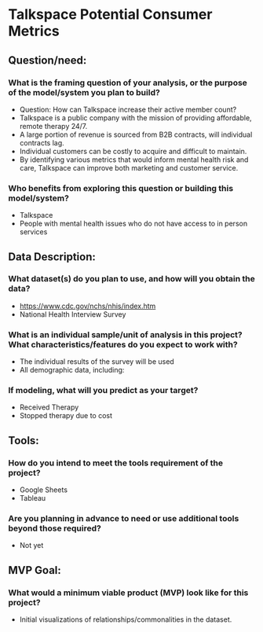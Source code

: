 # Talkspace Potential Consumer Metrics

## Question/need:
### What is the framing question of your analysis, or the purpose of the model/system you plan to build?
- Question: How can Talkspace increase their active member count?
- Talkspace is a public company with the mission of providing affordable, remote therapy 24/7.
- A large portion of revenue is sourced from B2B contracts, will individual contracts lag.
- Individual customers can be costly to acquire and difficult to maintain.
- By identifying various metrics that would inform mental health risk and care, Talkspace can improve both marketing and customer service.
### Who benefits from exploring this question or building this model/system?
- Talkspace
- People with mental health issues who do not have access to in person services
## Data Description:
### What dataset(s) do you plan to use, and how will you obtain the data?
- https://www.cdc.gov/nchs/nhis/index.htm 
- National Health Interview Survey
### What is an individual sample/unit of analysis in this project? What characteristics/features do you expect to work with?
- The individual results of the survey will be used
- All demographic data, including:
### If modeling, what will you predict as your target?
- Received Therapy
- Stopped therapy due to cost
## Tools:
### How do you intend to meet the tools requirement of the project?
- Google Sheets
- Tableau
### Are you planning in advance to need or use additional tools beyond those required?
- Not yet
## MVP Goal:
### What would a minimum viable product (MVP) look like for this project?
- Initial visualizations of relationships/commonalities in the dataset.
